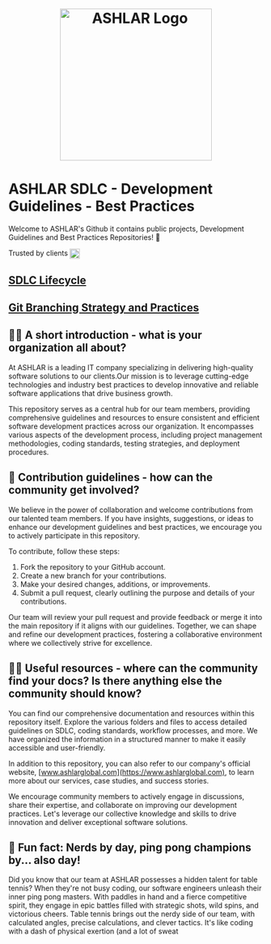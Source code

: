 <h1 align="center">
  <img src="https://ashlarglobal.com/images/main-2.png" alt="ASHLAR Logo" width="300px">
</h1>

# ASHLAR SDLC - Development Guidelines - Best Practices

Welcome to ASHLAR's Github it contains public projects, Development Guidelines and Best Practices Repositories! :rocket: 

Trusted by clients <a href="https://www.trustpilot.com/review/ashlarglobal.com" style="display: inline-block; text-decoration: none; color: inherit;">
  <img src="https://upload.wikimedia.org/wikipedia/commons/7/78/Trustpilot_Logo_%282022%29.svg" alt="Trustpilot Logo" style="height: 20px; width: auto; vertical-align: middle; margin-right: 5px;">
</a>

## [SDLC Lifecycle](sdlc-lifecycle.md)
## [Git Branching Strategy and Practices](git-strategy.md)


## 🙋‍♀️ A short introduction - what is your organization all about?

At ASHLAR is a leading IT company specializing in delivering high-quality software solutions to our clients.Our mission is to leverage cutting-edge technologies and industry best practices to develop innovative and reliable software applications that drive business growth.

This repository serves as a central hub for our team members, providing comprehensive guidelines and resources to ensure consistent and efficient software development practices across our organization. It encompasses various aspects of the development process, including project management methodologies, coding standards, testing strategies, and deployment procedures.

## 🌈 Contribution guidelines - how can the community get involved?

We believe in the power of collaboration and welcome contributions from our talented team members. If you have insights, suggestions, or ideas to enhance our development guidelines and best practices, we encourage you to actively participate in this repository.

To contribute, follow these steps:

1. Fork the repository to your GitHub account.
2. Create a new branch for your contributions.
3. Make your desired changes, additions, or improvements.
4. Submit a pull request, clearly outlining the purpose and details of your contributions.

Our team will review your pull request and provide feedback or merge it into the main repository if it aligns with our guidelines. Together, we can shape and refine our development practices, fostering a collaborative environment where we collectively strive for excellence.

## 👩‍💻 Useful resources - where can the community find your docs? Is there anything else the community should know?

You can find our comprehensive documentation and resources within this repository itself. Explore the various folders and files to access detailed guidelines on SDLC, coding standards, workflow processes, and more. We have organized the information in a structured manner to make it easily accessible and user-friendly.

In addition to this repository, you can also refer to our company's official website, [www.ashlarglobal.com](https://www.ashlarglobal.com), to learn more about our services, case studies, and success stories.

We encourage community members to actively engage in discussions, share their expertise, and collaborate on improving our development practices. Let's leverage our collective knowledge and skills to drive innovation and deliver exceptional software solutions.

## 🍿 Fun fact: Nerds by day, ping pong champions by... also day!

Did you know that our team at ASHLAR possesses a hidden talent for table tennis? When they're not busy coding, our software engineers unleash their inner ping pong masters. With paddles in hand and a fierce competitive spirit, they engage in epic battles filled with strategic shots, wild spins, and victorious cheers. Table tennis brings out the nerdy side of our team, with calculated angles, precise calculations, and clever tactics. It's like coding with a dash of physical exertion (and a lot of sweat
